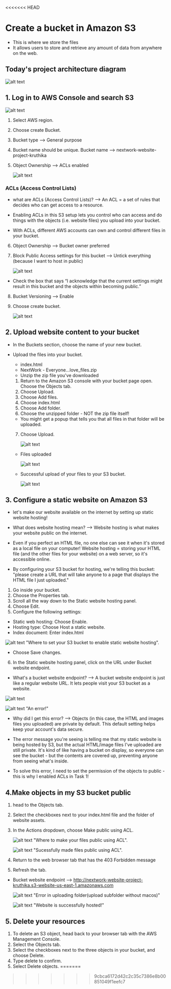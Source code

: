 <<<<<<< HEAD

# Create a bucket in Amazon S3

* This is where we store the files
* It allows users to store and retrieve any amount of data from anywhere on the web.

## Today's project architecture diagram
   ![alt text](architecture.png)

## 1. Log in to AWS Console and search S3
   ![alt text](<Login console-1.png>)

1. Select AWS region.
2. Choose create Bucket.
3. Bucket type --> General purpose
4. Bucket name should be unique.
   Bucket name --> nextwork-website-project-kruthika
5. Object Ownership --> ACLs enabled 

   ![alt text](<object ownership.png>)

### ACLs (Access Control Lists)
* what are ACLs (Access Control Lists)?
--> An ACL = a set of rules that decides who can get access to a resource.

* Enabling ACLs in this S3 setup lets you control who can access and do things with the objects (i.e. website files) you upload into your bucket.

* With ACLs, different AWS accounts can own and control different files in your bucket.

6. Object Ownership --> Bucket owner preferred
7. Block Public Access settings for this bucket --> Untick everything (because I want to host in public)

   ![alt text](<public access.png>)

* Check the box that says “I acknowledge that the current settings might result in this bucket and the objects within becoming public.”

8. Bucket Versioning --> Enable
9. Choose create bucket.

   ![alt text](S3.png)

## 2. Upload website content to your bucket

* In the Buckets section, choose the name of your new bucket.

* Upload the files into your bucket.
  * index.html
  * NextWork - Everyone...love_files.zip
  * Unzip the zip file you've downloaded

  1. Return to the Amazon S3 console with your bucket page open. Choose the Objects tab.
  2. Choose Upload.
  3. Choose Add files.
  4. Choose index.html
  5. Choose Add folder.
  6. Choose the unzipped folder - NOT the zip file itself!
  * You might get a popup that tells you that all files in that folder will be uploaded.
  7. Choose Upload.

     ![alt text](<files upload.png>)

  * Files uploaded

     ![alt text](<files uploaded.png>)

  * Successful upload of your files to your S3 bucket.

     ![alt text](<Successful upload of your files to your S3 bucket..png>)

 ## 3. Configure a static website on Amazon S3

* let's make our website available on the internet by  setting up static website hosting!

* What does website hosting mean?
--> Website hosting is what makes your website public on the internet.

* Even if you perfect an HTML file, no one else can see it when it's stored as a local file on your computer! Website hosting = storing your HTML file (and the other files for your website) on a web server, so it's accessible online.

* By configuring your S3 bucket for hosting, we're telling this bucket: "please create a URL that will take anyone to a page that displays the HTML file I just uploaded."

1. Go inside your bucket.
2. Choose the Properties tab.
3. Scroll all the way down to the Static website hosting panel.
4. Choose Edit.
5. Configure the following settings:
  * Static web hosting: Choose Enable.
  * Hosting type: Choose Host a static website.
  * Index document: Enter index.html

  ![alt text](<static website.png>)
   "Where to set your S3 bucket to enable static website hosting".
 
  * Choose Save changes.

6. In the Static website hosting panel, click on the URL under Bucket website endpoint.

  * What's a bucket website endpoint?
  --> A bucket website endpoint is just like a regular website URL. It lets people visit your S3 bucket as a website.

   ![alt text](endpoint.png)
     
   ![alt text](error.png)
      "An error!"

  * Why did I get this error?
  --> Objects (in this case, the HTML and images files you uploaded) are private by default. This default setting helps keep your account's data secure.

  * The error message you're seeing is telling me that my static website is being hosted by S3, but the actual HTML/image files I've uploaded are still private. It's kind of like having a bucket on display, so everyone can see the bucket - but the contents are covered up, preventing anyone from seeing what's inside.

  * To solve this error, I need to set the permission of the objects to public - this is why I enabled ACLs in Task 1!


## 4.Make objects in my S3 bucket public

 1. head to the Objects tab.
 2. Select the checkboxes next to your index.html file and the folder of website assets.
 3. In the Actions dropdown, choose Make public using ACL.

    ![alt text](<make public using acl.png>)
    "Where to make your files public using ACL".


    ![alt text](<public status.png>)
    "Sucessfully made files public using ACL".

 4. Return to the web browser tab that has the 403 Forbidden message
 5. Refresh the tab.

 * Bucket website endpoint -->
   http://nextwork-website-project-kruthika.s3-website-us-east-1.amazonaws.com


   ![alt text](image.png)
  "Error in uploading folder(upload subfolder without macos)" 


    ![alt text](<website hosted.png>)
   "Website is successfully hosted!"

## 5. Delete your resources

   1. To delete an S3 object, head back to your browser tab with the AWS Management Console.
   2. Select the Objects tab.
   3. Select the checkboxes next to the three objects in your bucket, and choose Delete.
   4. Type delete to confirm.
   5. Select Delete objects.
=======

>>>>>>> 9cbca6172d42c2c35c7386e8b00851049f1eefc7
